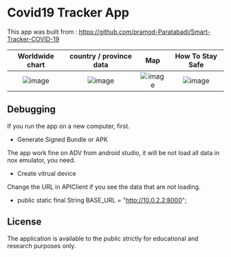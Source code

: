 # Covid19 Tracker App

This app was built from : https://github.com/pramod-Paratabadi/Smart-Tracker-COVID-19

Worldwide chart  |  country / province data |  Map |  How To Stay Safe
:-------------------------:|:-------------------------:|:-------------------------:|:-------------------------:
![image](https://github.com/chinhdoan/Covid19TrackerApp/blob/main/screens/first.png)  |  ![image](https://github.com/chinhdoan/Covid19TrackerApp/blob/main/screens/second.png) |  ![image](https://github.com/chinhdoan/Covid19TrackerApp/blob/main/screens/third.png) |  ![image](https://github.com/chinhdoan/Covid19TrackerApp/blob/main/screens/fourth.png)

## Debugging

If you run the app on a new computer, first.

* Generate Signed Bundle or APK 

The app work fine on ADV from android studio, it will be not load all data in nox emulator, you need.

* Create vitrual device

Change the URL in APIClient if you see the data that are not loading.

* public static final String BASE_URL = "http://10.0.2.2:8000";

## License

The application is available to the public strictly for educational and research purposes only.





